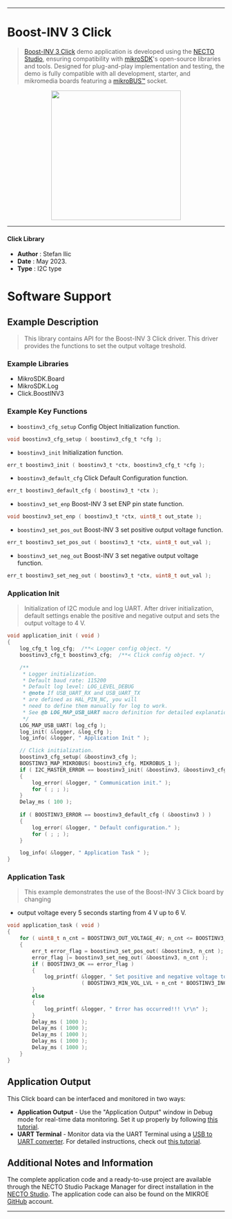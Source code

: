 
---
# Boost-INV 3 Click

> [Boost-INV 3 Click](https://www.mikroe.com/?pid_product=MIKROE-5755) demo application is developed using
the [NECTO Studio](https://www.mikroe.com/necto), ensuring compatibility with [mikroSDK](https://www.mikroe.com/mikrosdk)'s
open-source libraries and tools. Designed for plug-and-play implementation and testing, the demo is fully compatible with
all development, starter, and mikromedia boards featuring a [mikroBUS&trade;](https://www.mikroe.com/mikrobus) socket.

<p align="center">
  <img src="https://www.mikroe.com/?pid_product=MIKROE-5755&image=1" height=300px>
</p>

---

#### Click Library

- **Author**        : Stefan Ilic
- **Date**          : May 2023.
- **Type**          : I2C type

# Software Support

## Example Description

> This library contains API for the Boost-INV 3 Click driver.
  This driver provides the functions to set the output voltage treshold.

### Example Libraries

- MikroSDK.Board
- MikroSDK.Log
- Click.BoostINV3

### Example Key Functions

- `boostinv3_cfg_setup` Config Object Initialization function.
```c
void boostinv3_cfg_setup ( boostinv3_cfg_t *cfg );
```

- `boostinv3_init` Initialization function.
```c
err_t boostinv3_init ( boostinv3_t *ctx, boostinv3_cfg_t *cfg );
```

- `boostinv3_default_cfg` Click Default Configuration function.
```c
err_t boostinv3_default_cfg ( boostinv3_t *ctx );
```

- `boostinv3_set_enp` Boost-INV 3 set ENP pin state function.
```c
void boostinv3_set_enp ( boostinv3_t *ctx, uint8_t out_state );
```

- `boostinv3_set_pos_out` Boost-INV 3 set positive output voltage function.
```c
err_t boostinv3_set_pos_out ( boostinv3_t *ctx, uint8_t out_val );
```

- `boostinv3_set_neg_out` Boost-INV 3 set negative output voltage function.
```c
err_t boostinv3_set_neg_out ( boostinv3_t *ctx, uint8_t out_val );
```

### Application Init

> Initialization of I2C module and log UART.
  After driver initialization, default settings enable the positive and 
  negative output and sets the output voltage to 4 V.

```c
void application_init ( void ) 
{
    log_cfg_t log_cfg;  /**< Logger config object. */
    boostinv3_cfg_t boostinv3_cfg;  /**< Click config object. */

    /** 
     * Logger initialization.
     * Default baud rate: 115200
     * Default log level: LOG_LEVEL_DEBUG
     * @note If USB_UART_RX and USB_UART_TX 
     * are defined as HAL_PIN_NC, you will 
     * need to define them manually for log to work. 
     * See @b LOG_MAP_USB_UART macro definition for detailed explanation.
     */
    LOG_MAP_USB_UART( log_cfg );
    log_init( &logger, &log_cfg );
    log_info( &logger, " Application Init " );

    // Click initialization.
    boostinv3_cfg_setup( &boostinv3_cfg );
    BOOSTINV3_MAP_MIKROBUS( boostinv3_cfg, MIKROBUS_1 );
    if ( I2C_MASTER_ERROR == boostinv3_init( &boostinv3, &boostinv3_cfg ) ) 
    {
        log_error( &logger, " Communication init." );
        for ( ; ; );
    }
    Delay_ms ( 100 );
    
    if ( BOOSTINV3_ERROR == boostinv3_default_cfg ( &boostinv3 ) )
    {
        log_error( &logger, " Default configuration." );
        for ( ; ; );
    }

    log_info( &logger, " Application Task " );
}
```

### Application Task

> This example demonstrates the use of the Boost-INV 3 Click board by changing 
 * output voltage every 5 seconds starting from 4 V up to 6 V.

```c
void application_task ( void ) 
{
    for ( uint8_t n_cnt = BOOSTINV3_OUT_VOLTAGE_4V; n_cnt <= BOOSTINV3_OUT_VOLTAGE_6V; n_cnt++ )
    {
        err_t error_flag = boostinv3_set_pos_out( &boostinv3, n_cnt );
        error_flag |= boostinv3_set_neg_out( &boostinv3, n_cnt );
        if ( BOOSTINV3_OK == error_flag )
        {
            log_printf( &logger, " Set positive and negative voltage to %.1f V \r\n", 
                        ( BOOSTINV3_MIN_VOL_LVL + n_cnt * BOOSTINV3_INCREMENT ) );
        }
        else
        {
            log_printf( &logger, " Error has occurred!!! \r\n" );
        }
        Delay_ms ( 1000 );
        Delay_ms ( 1000 );
        Delay_ms ( 1000 );
        Delay_ms ( 1000 );
        Delay_ms ( 1000 );
    }
}
```

## Application Output

This Click board can be interfaced and monitored in two ways:
- **Application Output** - Use the "Application Output" window in Debug mode for real-time data monitoring.
Set it up properly by following [this tutorial](https://www.youtube.com/watch?v=ta5yyk1Woy4).
- **UART Terminal** - Monitor data via the UART Terminal using
a [USB to UART converter](https://www.mikroe.com/click/interface/usb?interface*=uart,uart). For detailed instructions,
check out [this tutorial](https://help.mikroe.com/necto/v2/Getting%20Started/Tools/UARTTerminalTool).

## Additional Notes and Information

The complete application code and a ready-to-use project are available through the NECTO Studio Package Manager for 
direct installation in the [NECTO Studio](https://www.mikroe.com/necto). The application code can also be found on
the MIKROE [GitHub](https://github.com/MikroElektronika/mikrosdk_click_v2) account.

---
